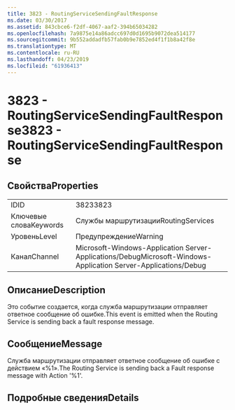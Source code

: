 ```yaml
---
title: 3823 - RoutingServiceSendingFaultResponse
ms.date: 03/30/2017
ms.assetid: 843cbce6-f2df-4067-aaf2-394b65034282
ms.openlocfilehash: 7a9875e14a86adcc697d0d1695b9072dea514177
ms.sourcegitcommit: 9b552addadfb57fab0b9e7852ed4f1f1b8a42f8e
ms.translationtype: MT
ms.contentlocale: ru-RU
ms.lasthandoff: 04/23/2019
ms.locfileid: "61936413"
---
```

# <a name="3823---routingservicesendingfaultresponse"></a><span data-ttu-id="0cdef-102">3823 - RoutingServiceSendingFaultResponse</span><span class="sxs-lookup"><span data-stu-id="0cdef-102">3823 - RoutingServiceSendingFaultResponse</span></span>
## <a name="properties"></a><span data-ttu-id="0cdef-103">Свойства</span><span class="sxs-lookup"><span data-stu-id="0cdef-103">Properties</span></span>  
  
|||  
|-|-|  
|<span data-ttu-id="0cdef-104">ID</span><span class="sxs-lookup"><span data-stu-id="0cdef-104">ID</span></span>|<span data-ttu-id="0cdef-105">3823</span><span class="sxs-lookup"><span data-stu-id="0cdef-105">3823</span></span>|  
|<span data-ttu-id="0cdef-106">Ключевые слова</span><span class="sxs-lookup"><span data-stu-id="0cdef-106">Keywords</span></span>|<span data-ttu-id="0cdef-107">Службы маршрутизации</span><span class="sxs-lookup"><span data-stu-id="0cdef-107">RoutingServices</span></span>|  
|<span data-ttu-id="0cdef-108">Уровень</span><span class="sxs-lookup"><span data-stu-id="0cdef-108">Level</span></span>|<span data-ttu-id="0cdef-109">Предупреждение</span><span class="sxs-lookup"><span data-stu-id="0cdef-109">Warning</span></span>|  
|<span data-ttu-id="0cdef-110">Канал</span><span class="sxs-lookup"><span data-stu-id="0cdef-110">Channel</span></span>|<span data-ttu-id="0cdef-111">Microsoft-Windows-Application Server-Applications/Debug</span><span class="sxs-lookup"><span data-stu-id="0cdef-111">Microsoft-Windows-Application Server-Applications/Debug</span></span>|  
  
## <a name="description"></a><span data-ttu-id="0cdef-112">Описание</span><span class="sxs-lookup"><span data-stu-id="0cdef-112">Description</span></span>  
 <span data-ttu-id="0cdef-113">Это событие создается, когда служба маршрутизации отправляет ответное сообщение об ошибке.</span><span class="sxs-lookup"><span data-stu-id="0cdef-113">This event is emitted when the Routing Service is sending back a fault response message.</span></span>  
  
## <a name="message"></a><span data-ttu-id="0cdef-114">Сообщение</span><span class="sxs-lookup"><span data-stu-id="0cdef-114">Message</span></span>  
 <span data-ttu-id="0cdef-115">Служба маршрутизации отправляет ответное сообщение об ошибке с действием «%1».</span><span class="sxs-lookup"><span data-stu-id="0cdef-115">The Routing Service is sending back a Fault response message with Action '%1'.</span></span>  
  
## <a name="details"></a><span data-ttu-id="0cdef-116">Подробные сведения</span><span class="sxs-lookup"><span data-stu-id="0cdef-116">Details</span></span>
